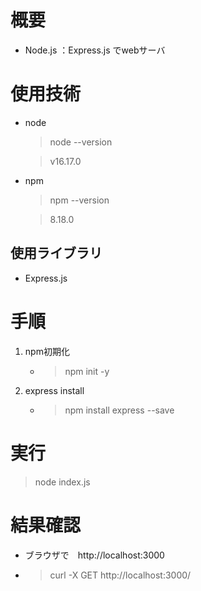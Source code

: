 # 概要
- Node.js ：Express.js でwebサーバ

# 使用技術
- node
  > node --version

  > v16.17.0

- npm
  > npm --version

  > 8.18.0

## 使用ライブラリ
* Express.js

# 手順
1. npm初期化
    - > npm init -y
1. express install
    - > npm install express --save


# 実行
> node index.js

# 結果確認
- ブラウザで　http://localhost:3000

- > curl -X GET http://localhost:3000/

